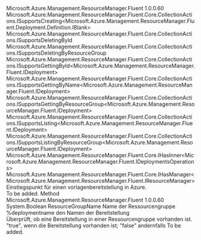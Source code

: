 <Type Name="IDeployments" FullName="Microsoft.Azure.Management.ResourceManager.Fluent.IDeployments">
  <TypeSignature Language="C#" Value="public interface IDeployments : Microsoft.Azure.Management.ResourceManager.Fluent.Core.CollectionActions.ISupportsCreating&lt;Microsoft.Azure.Management.ResourceManager.Fluent.Deployment.Definition.IBlank&gt;, Microsoft.Azure.Management.ResourceManager.Fluent.Core.CollectionActions.ISupportsDeletingById, Microsoft.Azure.Management.ResourceManager.Fluent.Core.CollectionActions.ISupportsDeletingByResourceGroup, Microsoft.Azure.Management.ResourceManager.Fluent.Core.CollectionActions.ISupportsGettingById&lt;Microsoft.Azure.Management.ResourceManager.Fluent.IDeployment&gt;, Microsoft.Azure.Management.ResourceManager.Fluent.Core.CollectionActions.ISupportsGettingByName&lt;Microsoft.Azure.Management.ResourceManager.Fluent.IDeployment&gt;, Microsoft.Azure.Management.ResourceManager.Fluent.Core.CollectionActions.ISupportsGettingByResourceGroup&lt;Microsoft.Azure.Management.ResourceManager.Fluent.IDeployment&gt;, Microsoft.Azure.Management.ResourceManager.Fluent.Core.CollectionActions.ISupportsListing&lt;Microsoft.Azure.Management.ResourceManager.Fluent.IDeployment&gt;, Microsoft.Azure.Management.ResourceManager.Fluent.Core.CollectionActions.ISupportsListingByResourceGroup&lt;Microsoft.Azure.Management.ResourceManager.Fluent.IDeployment&gt;, Microsoft.Azure.Management.ResourceManager.Fluent.Core.IHasInner&lt;Microsoft.Azure.Management.ResourceManager.Fluent.IDeploymentsOperations&gt;, Microsoft.Azure.Management.ResourceManager.Fluent.Core.IHasManager&lt;Microsoft.Azure.Management.ResourceManager.Fluent.IResourceManager&gt;" />
  <TypeSignature Language="ILAsm" Value=".class public interface auto ansi abstract IDeployments implements class Microsoft.Azure.Management.ResourceManager.Fluent.Core.CollectionActions.ISupportsCreating`1&lt;class Microsoft.Azure.Management.ResourceManager.Fluent.Deployment.Definition.IBlank&gt;, class Microsoft.Azure.Management.ResourceManager.Fluent.Core.CollectionActions.ISupportsDeletingById, class Microsoft.Azure.Management.ResourceManager.Fluent.Core.CollectionActions.ISupportsDeletingByResourceGroup, class Microsoft.Azure.Management.ResourceManager.Fluent.Core.CollectionActions.ISupportsGettingById`1&lt;class Microsoft.Azure.Management.ResourceManager.Fluent.IDeployment&gt;, class Microsoft.Azure.Management.ResourceManager.Fluent.Core.CollectionActions.ISupportsGettingByName`1&lt;class Microsoft.Azure.Management.ResourceManager.Fluent.IDeployment&gt;, class Microsoft.Azure.Management.ResourceManager.Fluent.Core.CollectionActions.ISupportsGettingByResourceGroup`1&lt;class Microsoft.Azure.Management.ResourceManager.Fluent.IDeployment&gt;, class Microsoft.Azure.Management.ResourceManager.Fluent.Core.CollectionActions.ISupportsListing`1&lt;class Microsoft.Azure.Management.ResourceManager.Fluent.IDeployment&gt;, class Microsoft.Azure.Management.ResourceManager.Fluent.Core.CollectionActions.ISupportsListingByResourceGroup`1&lt;class Microsoft.Azure.Management.ResourceManager.Fluent.IDeployment&gt;, class Microsoft.Azure.Management.ResourceManager.Fluent.Core.IHasInner`1&lt;class Microsoft.Azure.Management.ResourceManager.Fluent.IDeploymentsOperations&gt;, class Microsoft.Azure.Management.ResourceManager.Fluent.Core.IHasManager`1&lt;class Microsoft.Azure.Management.ResourceManager.Fluent.IResourceManager&gt;" />
  <TypeSignature Language="DocId" Value="T:Microsoft.Azure.Management.ResourceManager.Fluent.IDeployments" />
  <TypeSignature Language="VB.NET" Value="Public Interface IDeployments&#xA;Implements IHasInner(Of IDeploymentsOperations), IHasManager(Of IResourceManager), ISupportsCreating(Of IBlank), ISupportsDeletingById, ISupportsDeletingByResourceGroup, ISupportsGettingById(Of IDeployment), ISupportsGettingByName(Of IDeployment), ISupportsGettingByResourceGroup(Of IDeployment), ISupportsListing(Of IDeployment), ISupportsListingByResourceGroup(Of IDeployment)" />
  <TypeSignature Language="F#" Value="type IDeployments = interface&#xA;    interface ISupportsCreating&lt;IBlank&gt;&#xA;    interface ISupportsListing&lt;IDeployment&gt;&#xA;    interface ISupportsListingByResourceGroup&lt;IDeployment&gt;&#xA;    interface ISupportsGettingByName&lt;IDeployment&gt;&#xA;    interface ISupportsGettingByResourceGroup&lt;IDeployment&gt;&#xA;    interface ISupportsGettingById&lt;IDeployment&gt;&#xA;    interface ISupportsDeletingById&#xA;    interface ISupportsDeletingByResourceGroup&#xA;    interface IHasManager&lt;IResourceManager&gt;&#xA;    interface IHasInner&lt;IDeploymentsOperations&gt;" />
  <AssemblyInfo>
    <AssemblyName>Microsoft.Azure.Management.ResourceManager.Fluent</AssemblyName>
    <AssemblyVersion>1.0.0.60</AssemblyVersion>
  </AssemblyInfo>
  <Interfaces>
    <Interface>
      <InterfaceName>Microsoft.Azure.Management.ResourceManager.Fluent.Core.CollectionActions.ISupportsCreating&lt;Microsoft.Azure.Management.ResourceManager.Fluent.Deployment.Definition.IBlank&gt;</InterfaceName>
    </Interface>
    <Interface>
      <InterfaceName>Microsoft.Azure.Management.ResourceManager.Fluent.Core.CollectionActions.ISupportsDeletingById</InterfaceName>
    </Interface>
    <Interface>
      <InterfaceName>Microsoft.Azure.Management.ResourceManager.Fluent.Core.CollectionActions.ISupportsDeletingByResourceGroup</InterfaceName>
    </Interface>
    <Interface>
      <InterfaceName>Microsoft.Azure.Management.ResourceManager.Fluent.Core.CollectionActions.ISupportsGettingById&lt;Microsoft.Azure.Management.ResourceManager.Fluent.IDeployment&gt;</InterfaceName>
    </Interface>
    <Interface>
      <InterfaceName>Microsoft.Azure.Management.ResourceManager.Fluent.Core.CollectionActions.ISupportsGettingByName&lt;Microsoft.Azure.Management.ResourceManager.Fluent.IDeployment&gt;</InterfaceName>
    </Interface>
    <Interface>
      <InterfaceName>Microsoft.Azure.Management.ResourceManager.Fluent.Core.CollectionActions.ISupportsGettingByResourceGroup&lt;Microsoft.Azure.Management.ResourceManager.Fluent.IDeployment&gt;</InterfaceName>
    </Interface>
    <Interface>
      <InterfaceName>Microsoft.Azure.Management.ResourceManager.Fluent.Core.CollectionActions.ISupportsListing&lt;Microsoft.Azure.Management.ResourceManager.Fluent.IDeployment&gt;</InterfaceName>
    </Interface>
    <Interface>
      <InterfaceName>Microsoft.Azure.Management.ResourceManager.Fluent.Core.CollectionActions.ISupportsListingByResourceGroup&lt;Microsoft.Azure.Management.ResourceManager.Fluent.IDeployment&gt;</InterfaceName>
    </Interface>
    <Interface>
      <InterfaceName>Microsoft.Azure.Management.ResourceManager.Fluent.Core.IHasInner&lt;Microsoft.Azure.Management.ResourceManager.Fluent.IDeploymentsOperations&gt;</InterfaceName>
    </Interface>
    <Interface>
      <InterfaceName>Microsoft.Azure.Management.ResourceManager.Fluent.Core.IHasManager&lt;Microsoft.Azure.Management.ResourceManager.Fluent.IResourceManager&gt;</InterfaceName>
    </Interface>
  </Interfaces>
  <Docs>
    <summary>
            Einstiegspunkt für einen vorlagenbereitstellung in Azure.
            </summary>
    <remarks>To be added.</remarks>
  </Docs>
  <Members>
    <Member MemberName="CheckExistence">
      <MemberSignature Language="C#" Value="public bool CheckExistence (string resourceGroupName, string deploymentName);" />
      <MemberSignature Language="ILAsm" Value=".method public hidebysig newslot virtual instance bool CheckExistence(string resourceGroupName, string deploymentName) cil managed" />
      <MemberSignature Language="DocId" Value="M:Microsoft.Azure.Management.ResourceManager.Fluent.IDeployments.CheckExistence(System.String,System.String)" />
      <MemberSignature Language="VB.NET" Value="Public Function CheckExistence (resourceGroupName As String, deploymentName As String) As Boolean" />
      <MemberSignature Language="F#" Value="abstract member CheckExistence : string * string -&gt; bool" Usage="iDeployments.CheckExistence (resourceGroupName, deploymentName)" />
      <MemberType>Method</MemberType>
      <AssemblyInfo>
        <AssemblyName>Microsoft.Azure.Management.ResourceManager.Fluent</AssemblyName>
        <AssemblyVersion>1.0.0.60</AssemblyVersion>
      </AssemblyInfo>
      <ReturnValue>
        <ReturnType>System.Boolean</ReturnType>
      </ReturnValue>
      <Parameters>
        <Parameter Name="resourceGroupName" Type="System.String" />
        <Parameter Name="deploymentName" Type="System.String" />
      </Parameters>
      <Docs>
        <param name="resourceGroupName">ResourceGroupName Name der Ressourcengruppe</param>
        <param name="deploymentName">%deploymentname den Namen der Bereitstellung</param>
        <summary>
            Überprüft, ob eine Bereitstellung in einer Ressourcengruppe vorhanden ist.
            </summary>
        <returns>"true", wenn die Bereitstellung vorhanden ist; "false" andernfalls</returns>
        <remarks>To be added.</remarks>
      </Docs>
    </Member>
  </Members>
</Type>
